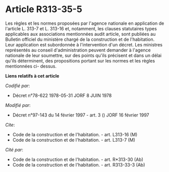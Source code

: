 # Article R313-35-5

Les règles et les normes proposées par l'agence nationale en application de l'article L. 313-7 et L. 313-16 et, notamment,
les clauses statutaires types applicables aux associations mentionnées audit article, sont publiées au Bulletin officiel du
ministère chargé de la construction et de l'habitation. Leur application est subordonnée à l'intervention d'un décret. Les
ministres représentés au conseil d'administration peuvent demander à l'agence nationale de leur soumettre, sur des points
qu'ils précisent et dans un délai qu'ils déterminent, des propositions portant sur les normes et les règles mentionnées ci-
dessus.

**Liens relatifs à cet article**

_Codifié par_:

  - Décret n°78-622 1978-05-31 JORF 8 JUIN 1978

_Modifié par_:

  - Décret n°97-143 du 14 février 1997 - art. 3 () JORF 16 février 1997

_Cite_:

  - Code de la construction et de l'habitation. - art. L313-16 (M)
  - Code de la construction et de l'habitation. - art. L313-7 (M)

_Cité par_:

  - Code de la construction et de l'habitation. - art. R*313-30 (Ab)
  - Code de la construction et de l'habitation. - art. R313-33-3 (Ab)
